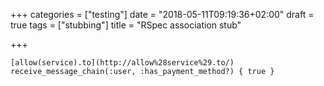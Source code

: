 +++
categories = ["testing"]
date = "2018-05-11T09:19:36+02:00"
draft = true
tags = ["stubbing"]
title = "RSpec association stub"

+++
<!--more-->

    [allow(service).to](http://allow%28service%29.to/) receive_message_chain(:user, :has_payment_method?) { true }